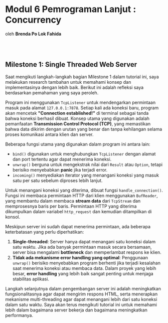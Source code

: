 # Modul 6 Pemrograman Lanjut : Concurrency
oleh **Brenda Po Lok Fahida**

<br>
<br>

## **Milestone 1: Single Threaded Web Server**

Saat mengikuti langkah-langkah bagian Milestone 1 dalam tutorial ini, saya melakukan research tambahan untuk memahami konsep dan implementasinya dengan lebih baik. Berikut ini adalah refleksi saya berdasarkan pemahaman yang saya peroleh.

Program ini menggunakan `TcpListener` untuk mendengarkan permintaan masuk pada alamat `127.0.0.1:7878`. Setiap kali ada koneksi baru, program akan mencetak **"Connection established!"** di terminal sebagai tanda bahwa koneksi berhasil dibuat. Konsep utama yang digunakan adalah pemanfaatan **Transmission Control Protocol (TCP)**, yang memastikan bahwa data dikirim dengan urutan yang benar dan tanpa kehilangan selama proses komunikasi antara klien dan server.

Beberapa fungsi utama yang digunakan dalam program ini antara lain:

- `bind()` digunakan untuk menghubungkan `TcpListener` dengan alamat dan port tertentu agar dapat menerima koneksi.
- `unwrap()` berguna untuk mengekstrak nilai dari `Result` atau `Option`, tetapi berisiko menyebabkan **panic** jika terjadi error.
- `incoming()` menyediakan iterator yang menangani koneksi yang masuk satu per satu sebelum diproses lebih lanjut.

Untuk menangani koneksi yang diterima, dibuat fungsi `handle_connection()`. Fungsi ini membaca permintaan HTTP dari klien menggunakan `BufReader`, yang membantu dalam membaca **stream data** dari `TcpStream` dan memprosesnya baris per baris. Permintaan HTTP yang diterima dikumpulkan dalam variabel `http_request` dan kemudian ditampilkan di konsol.

Meskipun server ini sudah dapat menerima permintaan, ada beberapa keterbatasan yang perlu diperhatikan:

1. **Single-threaded**: Server hanya dapat menangani satu koneksi dalam satu waktu. Jika ada banyak permintaan masuk secara bersamaan, server bisa mengalami **bottleneck** dan memperlambat respons ke klien.
2. **Tidak ada mekanisme error handling yang optimal**: Penggunaan `unwrap()` berisiko menyebabkan program berhenti jika terjadi kesalahan saat menerima koneksi atau membaca data. Dalam proyek yang lebih besar, **error handling** yang lebih baik sangat penting untuk menjaga stabilitas aplikasi.

Langkah selanjutnya dalam pengembangan server ini adalah meningkatkan fungsionalitasnya agar dapat mengirim respons HTML, serta menerapkan mekanisme multi-threading agar dapat menangani lebih dari satu koneksi dalam satu waktu. Saya akan terus mengikuti tutorial ini untuk memahami lebih dalam bagaimana server bekerja dan bagaimana meningkatkan performanya.
